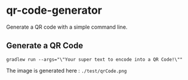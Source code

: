 # qr-code-generator
Generate a QR code with a simple command line.

## Generate a QR Code
`gradlew run --args="\"Your super text to encode into a QR Code!\""`

The image is generated here :
`./test/qrCode.png`
